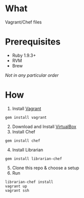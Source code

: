 What
====
Vagrant/Chef files

Prerequisites
===

* Ruby 1.9.3+
* RVM
* Brew

*Not in any particular order*

How
===
1. Install [Vagrant](http://vagrantup.com/)

```Shell
gem install vagrant
```

2. Download and Install [VirtualBox](http://www.virtualbox.org/)
3. Install Chef

```Shell
gem install chef
```

4. Install Librarian

```Shell
gem install librarian-chef
```

5. Clone this repo & choose a setup
6. Run


```Shell
librarian-chef install
vagrant up
vagrant ssh
```